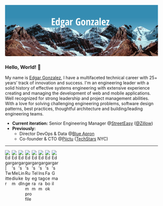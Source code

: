 <img src="./hero.jpg">

### Hello, World! 👋

My name is [Edgar Gonzalez](https://gonzalez.io), I have a multifaceted technical career with 25+ years’ track of innovation and success. I'm an engineering leader with a solid history of effective systems engineering with extensive experience creating and managing the development of web and mobile applications. Well recognized for strong leadership and project management abilities. With a love for solving challenging engineering problems, software design patterns, best practices, thoughtful architecture and building/leading engineering teams.

* **Current iteration:** Senior Engineering Manager @<a href="https://streeteasy.com">StreetEasy</a> (<a href="https://zillow.com">@Zillow</a>)
* **Previously:**
  * Director DevOps & Data @<a href="https://blueapron.com">Blue Apron</a>
  * Co-founder & CTO @<a href="https://www.crunchbase.com/organization/piictu">Piictu</a> (<a href="https://www.techstars.com/">TechStars</a> NYC)

---

<a href="https://twitter.com/edgar">
  <img align="left" alt="Edgar | Twitter" width="22px" src="https://cdn.jsdelivr.net/npm/simple-icons@v3/icons/twitter.svg" />
</a>
<a href="https://medium.com/@edgar">
  <img align="left" alt="Edgar's Medium" width="22px" src="https://cdn.jsdelivr.net/npm/simple-icons@v3/icons/medium.svg" />
</a>
<a href="https://www.linkedin.com/in/edgargonzalezg/">
  <img align="left" alt="Edgar's LinkedIn" width="22px" src="https://cdn.jsdelivr.net/npm/simple-icons@v3/icons/linkedin.svg" />
</a>
<a href="https://rubygems.org/profiles/edgar">
  <img align="left" alt="Edgar's Rubygem profile" width="22px" src="https://cdn.jsdelivr.net/npm/simple-icons@v3/icons/ruby.svg" />
</a>
<a href="https://t.me/edgargonzalezg">
  <img align="left" alt="Edgar's Telegram" width="22px" src="https://cdn.jsdelivr.net/npm/simple-icons@v3/icons/telegram.svg" />
</a>
<a href="https://www.instagram.com/edgargonzalez/">
  <img align="left" alt="Edgar's Instagram" width="22px" src="https://cdn.jsdelivr.net/npm/simple-icons@v3/icons/instagram.svg" />
</a>
<a href="https://www.facebook.com/3dg4r/">
  <img align="left" alt="Edgar's Facebook" width="22px" src="https://cdn.jsdelivr.net/npm/simple-icons@v3/icons/facebook.svg" />
</a>
<a href="mailto:edgargonzalez@gmail.com">
  <img align="left" alt="Edgar's Gmail" width="22px" src="https://cdn.jsdelivr.net/npm/simple-icons@v3/icons/gmail.svg" />
</a>
